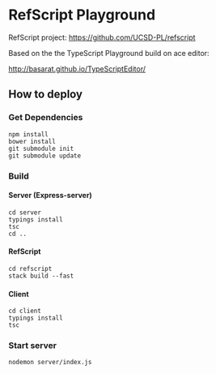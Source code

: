 RefScript Playground
====================

RefScript project: https://github.com/UCSD-PL/refscript

Based on the the TypeScript Playground build on ace editor:

http://basarat.github.io/TypeScriptEditor/


## How to deploy

### Get Dependencies

    npm install
    bower install
    git submodule init
    git submodule update


### Build

#### Server (Express-server)

    cd server
    typings install
    tsc
    cd ..

#### RefScript
    cd refscript
    stack build --fast


#### Client

    cd client
    typings install
    tsc


### Start server

    nodemon server/index.js
